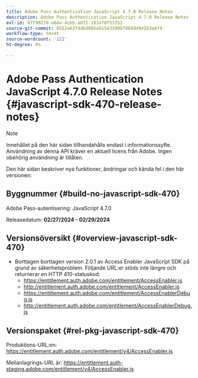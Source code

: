 ```yaml
---
title: Adobe Pass Authentication JavaScript 4.7.0 Release Notes
description: Adobe Pass Authentication JavaScript 4.7.0 Release Notes
exl-id: 07f90270-e64a-4c6b-a072-183af0f53352
source-git-commit: 8552a62f4d6d80ba91543390bf0689d942b3a6f4
workflow-type: tm+mt
source-wordcount: '121'
ht-degree: 0%

---
```


# Adobe Pass Authentication JavaScript 4.7.0 Release Notes {#javascript-sdk-470-release-notes}

>[!NOTE]
>
>Innehållet på den här sidan tillhandahålls endast i informationssyfte. Användning av denna API kräver en aktuell licens från Adobe. Ingen obehörig användning är tillåten.

Den här sidan beskriver nya funktioner, ändringar och kända fel i den här versionen:

## Byggnummer {#build-no-javascript-sdk-470}

Adobe Pass-autentisering: JavaScript 4.7.0

Releasedatum: **02/27/2024 - 02/29/2024**

## Versionsöversikt {#overview-javascript-sdk-470}

* Borttagen borttagen version 2.0.1 av Access Enabler JavaScript SDK på grund av säkerhetsproblem.
Följande URL:er stöds inte längre och returnerar en HTTP 410-statuskod:
   * https://entitlement.auth.adobe.com/entitlement/AccessEnabler.js
   * http://entitlement.auth.adobe.com/entitlement/AccessEnabler.js
   * https://entitlement.auth.adobe.com/entitlement/AccessEnablerDebug.js
   * http://entitlement.auth.adobe.com/entitlement/AccessEnablerDebug.js

## Versionspaket {#rel-pkg-javascript-sdk-470}

Produktions-URL:en: https://entitlement.auth.adobe.com/entitlement/v4/AccessEnabler.js

Mellanlagrings-URL är: https://entitlement.auth-staging.adobe.com/entitlement/v4/AccessEnabler.js
